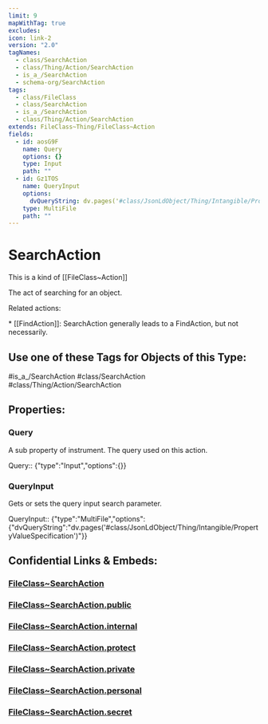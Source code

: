 ```yaml
---
limit: 9
mapWithTag: true
excludes: 
icon: link-2
version: "2.0"
tagNames:
  - class/SearchAction
  - class/Thing/Action/SearchAction
  - is_a_/SearchAction
  - schema-org/SearchAction
tags:
  - class/FileClass
  - class/SearchAction
  - is_a_/SearchAction
  - class/Thing/Action/SearchAction
extends: FileClass~Thing/FileClass~Action
fields:
  - id: aosG9F
    name: Query
    options: {}
    type: Input
    path: ""
  - id: Gz1TOS
    name: QueryInput
    options:
      dvQueryString: dv.pages('#class/JsonLdObject/Thing/Intangible/PropertyValueSpecification')
    type: MultiFile
    path: ""
---
```


# SearchAction
This is a kind of [[FileClass~Action]]

The act of searching for an object.

Related actions:

\* [[FindAction]]: SearchAction generally leads to a FindAction, but not necessarily.


## Use one of these Tags for Objects of this Type:

#is_a_/SearchAction
#class/SearchAction
#class/Thing/Action/SearchAction

## Properties:

### Query
A sub property of instrument. The query used on this action.

Query:: {"type":"Input","options":{}}

### QueryInput
Gets or sets the query input search parameter.

QueryInput:: {"type":"MultiFile","options":{"dvQueryString":"dv.pages('#class/JsonLdObject/Thing/Intangible/PropertyValueSpecification')"}}


## Confidential Links & Embeds: 

### [FileClass~SearchAction](/_Standards/fileClass/FileClass~Thing/FileClass~Action/FileClass~SearchAction.md) 

### [FileClass~SearchAction.public](/_public/fileClass/FileClass~Thing/FileClass~Action/FileClass~SearchAction.public.md) 

### [FileClass~SearchAction.internal](/_internal/fileClass/FileClass~Thing/FileClass~Action/FileClass~SearchAction.internal.md) 

### [FileClass~SearchAction.protect](/_protect/fileClass/FileClass~Thing/FileClass~Action/FileClass~SearchAction.protect.md) 

### [FileClass~SearchAction.private](/_private/fileClass/FileClass~Thing/FileClass~Action/FileClass~SearchAction.private.md) 

### [FileClass~SearchAction.personal](/_personal/fileClass/FileClass~Thing/FileClass~Action/FileClass~SearchAction.personal.md) 

### [FileClass~SearchAction.secret](/_secret/fileClass/FileClass~Thing/FileClass~Action/FileClass~SearchAction.secret.md)

